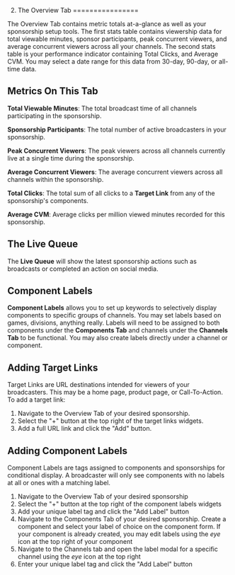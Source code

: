 2. The Overview Tab
================

The Overview Tab contains metric totals at-a-glance as well as your sponsorship setup tools. The first stats table contains viewership data for total viewable minutes, sponsor participants, peak concurrent viewers, and average concurrent viewers across all your channels. The second stats table is your performance indicator containing Total Clicks, and Average CVM. You may select a date range for this data from 30-day, 90-day, or all-time data.

## Metrics On This Tab
**Total Viewable Minutes**: The total broadcast time of all channels participating in the sponsorship.

**Sponsorship Participants**: The total number of active broadcasters in your sponsorship.

**Peak Concurrent Viewers**: The peak viewers across all channels currently live at a single time during the sponsorship.

**Average Concurrent Viewers**: The average concurrent viewers across all channels within the sponsorship.

**Total Clicks**: The total sum of all clicks to a **Target Link** from any of the sponsorship's components.

**Average CVM**: Average clicks per million viewed minutes recorded for this sponsorship.

## The Live Queue
The **Live Queue** will show the latest sponsorship actions such as broadcasts or completed an action on social media.

## Component Labels
**Component Labels** allows you to set up keywords to selectively display components to specific groups of channels. You may set labels based on games, divisions, anything really. Labels will need to be assigned to both components under the **Components Tab** and channels under the **Channels Tab** to be functional. You may also create labels directly under a channel or component.

## Adding Target Links
Target Links are URL destinations intended for viewers of your broadcasters. This may be a home page, product page, or Call-To-Action. To add a target link:

1. Navigate to the Overview Tab of your desired sponsorship.
2. Select the "+" button at the top right of the target links widgets.
3. Add a full URL link and click the "Add" button.

## Adding Component Labels
Component Labels are tags assigned to components and sponsorships for conditional display. A broadcaster will only see components with no labels at all or ones with a matching label.

1. Navigate to the Overview Tab of your desired sponsorship
2. Select the "+" button at the top right of the component labels widgets
3. Add your unique label tag and click the "Add Label" button
4. Navigate to the Components Tab of your desired sponsorship. Create a component and select your label of choice on the component form. If your component is already created, you may edit labels using the *eye* icon at the top right of your component
5. Navigate to the Channels tab and open the label modal for a specific channel using the *eye* icon at the top right
6. Enter your unique label tag and click the "Add Label" button

